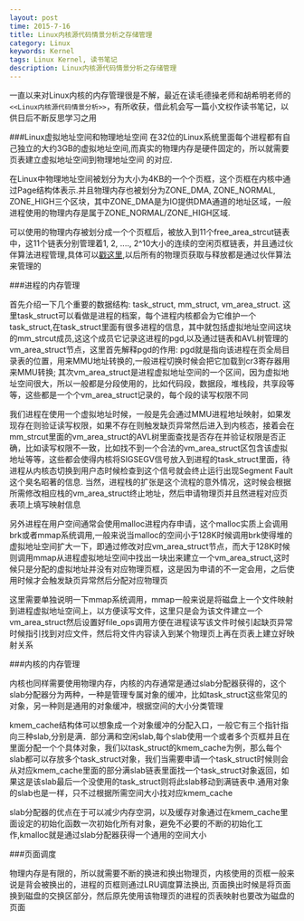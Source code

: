 ```yaml
---
layout: post
time: 2015-7-16
title: Linux内核源代码情景分析之存储管理
category: Linux
keywords: Kernel
tags: Linux Kernel, 读书笔记
description: Linux内核源代码情景分析之存储管理
---
```


一直以来对Linux内核的内存管理很是不解，最近在读毛德操老师和胡希明老师的`<<Linux内核源代码情景分析>>`，有所收获，借此机会写一篇小文权作读书笔记，以供日后不断反思学习之用

###Linux虚拟地址空间和物理地址空间
在32位的Linux系统里面每个进程都有自己独立的大约3GB的虚拟地址空间,而真实的物理内存是硬件固定的，所以就需要页表建立虚拟地址空间到物理地址空间
的对应.

在Linux中物理地址空间被划分为大小为4KB的一个个页框，这个页框在内核中通过Page结构体表示.并且物理内存也被划分为ZONE_DMA, ZONE_NORMAL, ZONE_HIGH三个区块，其中ZONE_DMA是为IO提供DMA通道的地址区域，一般进程使用的物理内存是属于ZONE_NORMAL/ZONE_HIGH区域.

可以使用的物理内存被划分成一个个页框后，被放入到11个free_area_strcut链表中，这11个链表分别管理着1, 2, ...., 2^10大小的连续的空闲页框链表，并且通过伙伴算法进程管理,具体可以[戳这里](http://blog.csdn.net/hs794502825/article/details/7887915),以后所有的物理页获取与释放都是通过伙伴算法来管理的

###进程的内存管理

首先介绍一下几个重要的数据结构: task_struct, mm_struct, vm_area_struct. 这里task_struct可以看做是进程的档案，每个进程内核都会为它维护一个task_struct,在task_struct里面有很多进程的信息，其中就包括虚拟地址空间这块的mm_strcut成员,这这个成员它记录这进程的pgd,以及通过链表和AVL树管理的vm_area_struct节点，这里首先解释pgd的作用: pgd就是指向该进程在页全局目录表的位置，用来MMU地址转换的,一般进程切换时候会把它加载到cr3寄存器用来MMU转换; 其次vm_area_struct是进程虚拟地址空间的一个区间，因为虚拟地址空间很大，所以一般都是分段使用的，比如代码段，数据段，堆栈段，共享段等等，这些都是一个个vm_area_struct记录的，每个段的读写权限不同

我们进程在使用一个虚拟地址时候，一般是先会通过MMU进程地址映射，如果发现存在则验证读写权限，如果不存在则触发缺页异常然后进入到内核态，接着会在mm_strcut里面的vm_area_struct的AVL树里面查找是否存在并验证权限是否正确，比如读写权限不一致，比如找不到一个合法的vm_area_struct区包含该虚拟地址等等，这些都会使得内核将SIGSEGV信号放入到进程的task_struct里面，待进程从内核态切换到用户态时候检查到这个信号就会终止运行出现Segment Fault这个臭名昭著的信息. 当然，进程栈的扩张是这个流程的意外情况，这时候会根据所需修改相应栈的vm_area_struct终止地址，然后申请物理页并且然进程对应页表项上填写映射信息

另外进程在用户空间通常会使用malloc进程内存申请，这个malloc实质上会调用brk或者mmap系统调用,一般来说当malloc的空间小于128K时候调用brk使得堆的虚拟地址空间扩大一下，即通过修改对应vm_area_struct节点，而大于128K时候则调用mmap从进程虚拟地址空间中找出一块出来建立一个vm_area_struct,这时候只是分配的虚拟地址并没有对应物理页框，这是因为申请的不一定会用，之后使用时候才会触发缺页异常然后分配对应物理页

这里需要单独说明一下mmap系统调用，mmap一般来说是将磁盘上一个文件映射到进程虚拟地址空间上，以方便读写文件，这里只是会为该文件建立一个vm_area_struct然后设置好file_ops调用方便在进程读写该文件时候引起缺页异常时候指引找到对应文件，然后将文件内容读入到某个物理页上再在页表上建立好映射关系


###内核的内存管理

内核也同样需要使用物理内存，内核的内存通常是通过slab分配器获得的，这个slab分配器分为两种，一种是管理专属对象的缓冲，比如task_struct这些常见的对象，另一种则是通用的对象缓冲，根据空间的大小分类管理

kmem_cache结构体可以想象成一个对象缓冲的分配入口，一般它有三个指针指向三种slab,分别是满．部分满和空闲slab,每个slab使用一个或者多个页框并且在里面分配一个个具体对象，我们以task_struct的kmem_cache为例，那么每个slab都可以存放多个task_struct对象，我们当需要申请一个task_struct时候则会从对应kmem_cache里面的部分满slab链表里面找一个task_struct对象返回，如果这是该slab最后一个没使用的task_struct则将此slab移动到满链表中.通用对象的slab也是一样，只不过根据所需空间大小找对应kmem_cache

slab分配器的优点在于可以减少内存空洞，以及缓存对象通过在kmem_cache里面设定的初始化函数一次初始化所有对象，避免不必要的不断的初始化工作,kmalloc就是通过slab分配器获得一个通用的空间大小

###页面调度

物理内存是有限的，所以就需要不断的换进和换出物理页，内核使用的页框一般来说是背会被换出的，进程的页框则通过LRU调度算法换出, 页面换出时候是将页面换到磁盘的交换区部分，然后原先使用该物理页的进程的页表映射也要改为磁盘的页面
